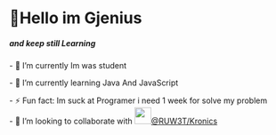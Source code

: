 <h1 align="left">👏Hello im Gjenius</h1>
<h5 align="left" weight="20px">and keep still Learning</h5>
<p>- 🔭 I’m currently Im was student </p>
<p>- 🌱 I’m currently learning Java And JavaScript</p>
<p>- ⚡ Fun fact: Im suck at Programer i need 1 week for solve my problem</p>
<p>- 👯 I’m looking to collaborate with <a href="https://github.com/RUW3T" alt="colaborate"><img src="https://avatars.githubusercontent.com/u/76912443?v=4" width="30px" height="30px" style="margin-top: -20px;">@RUW3T/Kronics</p>






